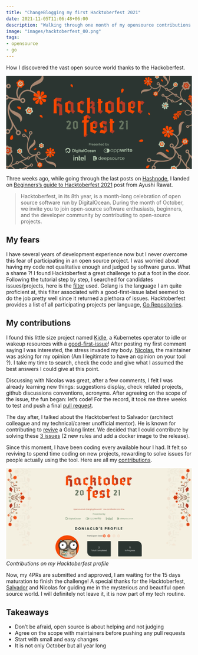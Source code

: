 ```yaml
---
title: "ChangeBlogging my first Hacktoberfest 2021"
date: 2021-11-05T11:06:48+06:00
description: "Walking through one month of my opensource contributions."
image: "images/hacktoberfest_00.png"
tags:
- opensource
- go
---
```

How I discovered the vast open source world thanks to the Hackoberfest.

![](hacktoberfest_01.png)

Three weeks ago, while going through the last posts on [Hashnode](https://dev.to/doniacld), I landed on [Beginners’s guide to Hacktoberfest 2021](https://ayushirawat.com/beginners-guide-to-hacktoberfest-2021?source=newsletter) post from Ayushi Rawat.

> Hacktoberfest, in its 8th year, is a month-long celebration of open source software run by DigitalOcean. During the month of October, we invite you to join open-source software enthusiasts, beginners, and the developer community by contributing to open-source projects.

## My fears

I have several years of development experience now but I never overcome this fear of participating in an open source project. I was worried about having my code not qualitative enough and judged by software gurus. What a shame ?! I found Hacktoberfest a great challenge to put a foot in the door.
Following the tutorial step by step, I searched for candidates issues/projects, here is the [filter](https://github.com/search?l=Go&p=2&q=is%3Aopen+is%3Aissue+label%3A%22good+first+issue%22+no%3Aassignee&type=Issues) used. Golang is the language I am quite proficient at, this filter associated with a good-first-issue label seemed to do the job pretty well since it returned a plethora of issues. Hacktoberfest provides a list of all participating projects per language, [Go Repositories](https://hacktoberfest-projects.vercel.app/repos/go).

## My contributions

I found this little size project named [Kidle](https://github.com/kidle-dev/kidle), a Kubernetes operator to idle or wakeup resources with a [good-first-issue](https://github.com/kidle-dev/kidle/issues/21)! 
After posting my first comment saying I was interested, the stress invaded my body. [Nicolas](https://github.com/orphaner), the maintainer was asking for my opinion (Am I legitimate to have an opinion on your tool ?). 
I take my time to search, check the code and give what I assumed the best answers I could give at this point.

Discussing with Nicolas was great, after a few comments, I felt I was already learning new things: suggestions display, check related projects, github discussions conventions, acronyms. 
After agreeing on the scope of the issue, the fun began: let’s code! For the record, it took me three weeks to test and push a final [pull request](https://github.com/kidle-dev/kidle/pull/25).

The day after, I talked about the Hacktoberfest to Salvador (architect colleague and my technical/career unofficial mentor). He is known for contributing to [revive](https://github.com/mgechev/revive) a Golang linter. 
We decided that I could contribute by solving these [3 issues](https://github.com/mgechev/revive/issues?q=is%3Aissue+is%3Aclosed+assignee%3Adoniacld) (2 new rules and add a docker image to the release).

Since this moment, I have been coding every available hour I had. It felt so reviving to spend time coding on new projects, rewarding to solve issues for people actually using the tool. 
Here are all my [contributions](https://hacktoberfestchecker.jenko.me/user/doniacld).

![](hacktoberfest_02.png)
_Contributions on my Hacktoberfest profile_

Now, my 4PRs are submitted and approved, I am waiting for the 15 days maturation to finish the challenge! 
A special thanks for the Hacktoberfest, [Salvador](https://github.com/chavacava) and Nicolas for guiding me in the mysterious and beautiful open source world. 
I will definitely not leave it, it is now part of my tech routine.

## Takeaways

* Don’t be afraid, open source is about helping and not judging
* Agree on the scope with maintainers before pushing any pull requests
* Start with small and easy changes
* It is not only October but all year long
